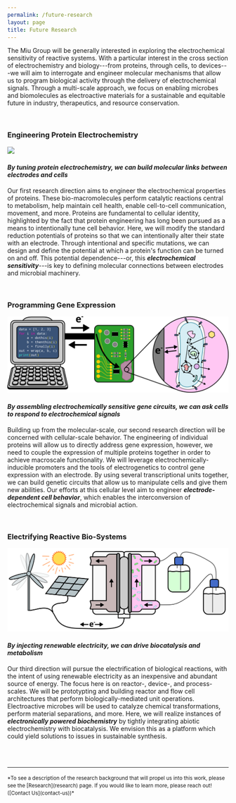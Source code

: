 ```yaml
---
permalink: /future-research
layout: page
title: Future Research
---
```


The Miu Group will be generally interested in exploring the electrochemical sensitivity of reactive systems.
With a particular interest in the cross section of electrochemistry and biology---from proteins, through cells, to devices---we will aim to interrogate and engineer molecular mechanisms that allow us to program biological activity through the delivery of electrochemical signals.
Through a multi-scale approach, we focus on enabling microbes and biomolecules as electroactive materials for a sustainable and equitable future in industry, therapeutics, and resource conservation.

<br/>

### Engineering Protein Electrochemistry
<img src="./assets/imgs/fesprot.png" width="800px">

#### *By tuning protein electrochemistry, we can build molecular links between electrodes and cells*

Our first research direction aims to engineer the electrochemical properties of proteins.
These bio-macromolecules perform catalytic reactions central to metabolism, help maintain cell health, enable cell-to-cell communication, movement, and more.
Proteins are fundamental to cellular identity, highlighted by the fact that protein engineering has long been pursued as a means to intentionally tune cell behavior.
Here, we will modify the standard reduction potentials of proteins so that we can intentionally alter their state with an electrode.
Through intentional and specific mutations, we can design and define the potential at which a protein's function can be turned on and off.
This potential dependence---or, this ***electrochemical sensitivity***---is key to defining molecular connections between electrodes and microbial machinery.

<br/>

### Programming Gene Expression
<img src="./assets/imgs/programming.png" width="800px">

#### *By assembling electrochemically sensitive gene circuits, we can ask cells to respond to electrochemical signals*

Building up from the molecular-scale, our second research direction will be concerned with cellular-scale behavior.
The engineering of individual proteins will allow us to directly address gene expression, however, we need to couple the expression of multiple proteins together in order to achieve macroscale functionality.
We will leverage electrochemically-inducible promoters and the tools of electrogenetics to control gene expression with an electrode.
By using several transcriptional units together, we can build genetic circuits that allow us to manipulate cells and give them new abilities.
Our efforts at this cellular level aim to engineer ***electrode-dependent cell behavior***, which enables the interconversion of electrochemical signals and microbial action.

<br/>

### Electrifying Reactive Bio-Systems
<img src="./assets/imgs/reactor.png" width="800px">

#### *By injecting renewable electricity, we can drive biocatalysis and metabolism*

Our third direction will pursue the electrification of biological reactions, with the intent of using renewable electricity as an inexpensive and abundant source of energy.
The focus here is on reactor-, device-, and process-scales.
We will be prototypting and building reactor and flow cell architectures that perform biologically-mediated unit operations.
Electroactive microbes will be used to catalyze chemical transformations, perform material separations, and more.
Here, we will realize instances of ***electronically powered biochemistry*** by tightly integrating abiotic electrochemistry with biocatalysis.
We envision this as a platform which could yield solutions to issues in sustainable synthesis.

<br/><br/>

***
<small>
*To see a description of the research background that will propel us into this work, please see the [Research](research) page. If you would like to learn more, please reach out! ([Contact Us](contact-us))*
</small>